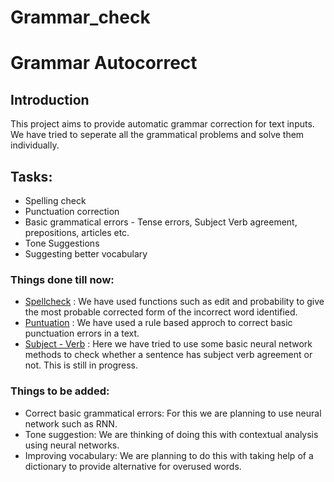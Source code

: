 # Grammar_check
# Grammar Autocorrect
## Introduction 
This project aims to provide automatic grammar correction for text inputs.
We have tried to seperate all the grammatical problems and solve them individually.

## Tasks:
  - Spelling check
  - Punctuation correction 
  - Basic grammatical errors - Tense errors, Subject Verb agreement, prepositions, articles etc.
  - Tone Suggestions
  - Suggesting better vocabulary

### Things done till now:
   - [Spellcheck](https://github.com/dini-5002/Grammar_check/blob/main/Spellcheck.ipynb) :
   We have used functions such as edit and probability to give the most probable corrected form of the incorrect word identified.
   - [Puntuation](https://github.com/dini-5002/Grammar_check/blob/main/Punctuation.ipynb) :
   We have used a rule based approch to correct basic punctuation errors in a text.
   - [Subject - Verb](https://github.com/dini-5002/Grammar_check/blob/main/subverb.ipynb) :
   Here we have tried to use some basic neural network methods to check whether a sentence has subject verb agreement or not. This is still in progress.

### Things to be added:
   - Correct basic grammatical errors: For this we are planning to use neural network such as RNN.
   - Tone suggestion: We are thinking of doing this with contextual analysis using neural networks.
   - Improving vocabulary: We are planning to do this with taking help of a dictionary to provide alternative for overused words.
   
   
   
  

